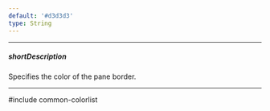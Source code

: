 ```yaml
---
default: '#d3d3d3'
type: String
---
```

---
##### shortDescription
Specifies the color of the pane border.

---
#include common-colorlist